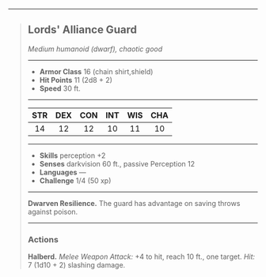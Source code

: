 ***
> ## Lords' Alliance Guard
> *Medium humanoid (dwarf), chaotic good*
> 
> ***
> 
> - **Armor Class** 16 (chain shirt,shield)
> - **Hit Points** 11 (2d8 + 2)
> - **Speed** 30 ft.
> 
> ***
> 
> |STR|DEX|CON|INT|WIS|CHA|
> |:---:|:---:|:---:|:---:|:---:|:---:|
> |14|12|12|10|11|10|
> 
> ***
> 
> - **Skills** perception +2
> - **Senses** darkvision 60 ft., passive Perception 12
> - **Languages** —
> - **Challenge** 1/4 (50 xp)
> 
> ***
> 
> **Dwarven Resilience.** The guard has advantage on saving throws against poison.
> 
> ***
> 
> ### Actions
> **Halberd.** *Melee Weapon Attack:* +4 to hit, reach 10 ft., one target. *Hit:* 7 (1d10 + 2) slashing damage.